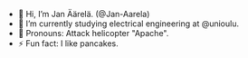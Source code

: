 - 👋 Hi, I’m Jan Äärelä. (@Jan-Aarela)
- 📝 I’m currently studying electrical engineering at @unioulu.
- 🚁 Pronouns: Attack helicopter "Apache".
- ⚡ Fun fact: I like pancakes.

<!---
Jan-Aarela/Jan-Aarela is a ✨ special ✨ repository because its `README.md` (this file) appears on your GitHub profile.
You can click the Preview link to take a look at your changes.
--->

